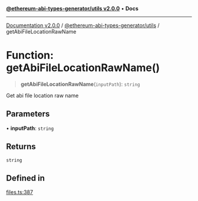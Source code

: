 [**@ethereum-abi-types-generator/utils v2.0.0**](../README.md) • **Docs**

***

[Documentation v2.0.0](../../../packages.md) / [@ethereum-abi-types-generator/utils](../README.md) / getAbiFileLocationRawName

# Function: getAbiFileLocationRawName()

> **getAbiFileLocationRawName**(`inputPath`): `string`

Get abi file location raw name

## Parameters

• **inputPath**: `string`

## Returns

`string`

## Defined in

[files.ts:387](https://github.com/niZmosis/ethereum-abi-types-generator/blob/34014c6ac1a58a7622fbd21e7421270aae38bf36/packages/utils/src/files.ts#L387)
